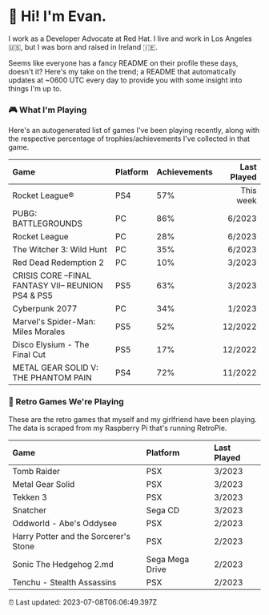 
  # 🖖 Hi! I'm Evan.

  I work as a Developer Advocate at Red Hat. I live and work in Los Angeles 🇺🇸, but I was born and raised in Ireland 🇮🇪.
  
  Seems like everyone has a fancy README on their profile these days, doesn't it? Here's my take on the trend; a README that automatically updates at ~0600 UTC every day to provide you with some insight into things I'm up to.

  ### 🎮 What I'm Playing 

  Here's an autogenerated list of games I've been playing recently, along with the respective percentage of trophies/achievements I've collected in that game.

  | Game                                              | Platform | Achievements | Last Played |
| :------------------------------------------------ | :------- | :----------- | ----------: |
| Rocket League®                                    | PS4      | 57%          |   This week |
| PUBG: BATTLEGROUNDS                               | PC       | 86%          |      6/2023 |
| Rocket League                                     | PC       | 28%          |      6/2023 |
| The Witcher 3: Wild Hunt                          | PC       | 35%          |      6/2023 |
| Red Dead Redemption 2                             | PC       | 10%          |      3/2023 |
| CRISIS CORE –FINAL FANTASY VII– REUNION　PS4 & PS5 | PS5      | 63%          |      3/2023 |
| Cyberpunk 2077                                    | PC       | 34%          |      1/2023 |
| Marvel's Spider-Man: Miles Morales                | PS5      | 52%          |     12/2022 |
| Disco Elysium - The Final Cut                     | PS5      | 17%          |     12/2022 |
| METAL GEAR SOLID V: THE PHANTOM PAIN              | PS4      | 72%          |     11/2022 |

  
  ### 👾 Retro Games We're Playing

  These are the retro games that myself and my girlfriend have been playing. The data is scraped from my Raspberry Pi that's running RetroPie.

  | Game                                  | Platform        | Last Played |
| :------------------------------------ | :-------------- | :---------- |
| Tomb Raider                           | PSX             | 3/2023      |
| Metal Gear Solid                      | PSX             | 3/2023      |
| Tekken 3                              | PSX             | 3/2023      |
| Snatcher                              | Sega CD         | 3/2023      |
| Oddworld - Abe's Oddysee              | PSX             | 2/2023      |
| Harry Potter and the Sorcerer's Stone | PSX             | 2/2023      |
| Sonic The Hedgehog 2.md               | Sega Mega Drive | 2/2023      |
| Tenchu - Stealth Assassins            | PSX             | 2/2023      |
  

  ⏰ Last updated: 2023-07-08T06:06:49.397Z
  